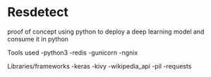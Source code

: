 # Resdetect
proof of concept using python to deploy a deep learning model and consume it in python
<p>
<h> Tools used </h>
-python3
-redis
-gunicorn
-ngnix
</p>

<p>
<h> Libraries/frameworks </h>
-keras
-kivy
-wikipedia_api
-pil
-requests
</p>
